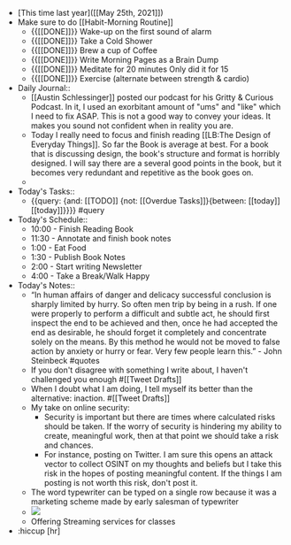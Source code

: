 - [This time last year]([[May 25th, 2021]])
- Make sure to do [[Habit-Morning Routine]]
    - {{[[DONE]]}} Wake-up on the first sound of alarm
    - {{[[DONE]]}} Take a Cold Shower
    - {{[[DONE]]}} Brew a cup of Coffee
    - {{[[DONE]]}} Write Morning Pages as a Brain Dump
    - {{[[DONE]]}} Meditate for 20 minutes Only did it for 15
    - {{[[DONE]]}} Exercise (alternate between strength & cardio)
- Daily Journal::
    - [[Austin Schlessinger]] posted our podcast for his Gritty & Curious Podcast. In it, I used an exorbitant amount of "ums" and "like" which I need to fix ASAP. This is not a good way to convey your ideas. It makes you sound not confident when in reality you are.
    - Today I really need to focus and finish reading [[LB:The Design of Everyday Things]]. So far the Book is average at best. For a book that is discussing design, the book's structure and format is horribly designed. I will say there are a several good points in the book, but it becomes very redundant and repetitive as the book goes on.
    -  
- Today's Tasks::
    - {{query: {and: [[TODO]] {not: [[Overdue Tasks]]}{between: [[today]] [[today]]}}}} #query
- Today's Schedule::
    - 10:00 - Finish Reading Book
    - 11:30 - Annotate and finish book notes
    - 1:00 - Eat Food
    - 1:30 - Publish Book Notes
    - 2:00 - Start writing Newsletter
    - 4:00 - Take a Break/Walk Happy
- Today's Notes::
    - “In human affairs of danger and delicacy successful conclusion is sharply limited by hurry. So often men trip by being in a rush. If one were properly to perform a difficult and subtle act, he should first inspect the end to be achieved and then, once he had accepted the end as desirable, he should forget it completely and concentrate solely on the means. By this method he would not be moved to false action by anxiety or hurry or fear. Very few people learn this.” - John Steinbeck #quotes
    - If you don't disagree with something I write about, I haven't challenged you enough #[[Tweet Drafts]]
    - When I doubt what I am doing, I tell myself its better than the alternative: inaction. #[[Tweet Drafts]]
    - My take on online security:
        - Security is important but there are times where calculated risks should be taken. If the worry of security is hindering my ability to create, meaningful work, then at that point we should take a risk and chances.
        - For instance, posting on Twitter. I am sure this opens an attack vector to collect OSINT on my thoughts and beliefs but I take this risk in the hopes of posting meaningful content. If the things I am posting is not worth this risk, don't post it. 
    - The word typewriter can be typed on a single row because it was a marketing scheme made by early salesman of typewriter 
    - ![](https://firebasestorage.googleapis.com/v0/b/firescript-577a2.appspot.com/o/imgs%2Fapp%2Fandyjgao%2FDyUP4S6zeq.jpg?alt=media&token=ed78a99b-2d8c-4125-8f84-d4eb9262c205)
    - Offering Streaming services for classes 
- :hiccup [hr]
